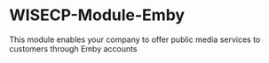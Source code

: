 # WISECP-Module-Emby
This module enables your company to offer public media services to customers through Emby accounts
